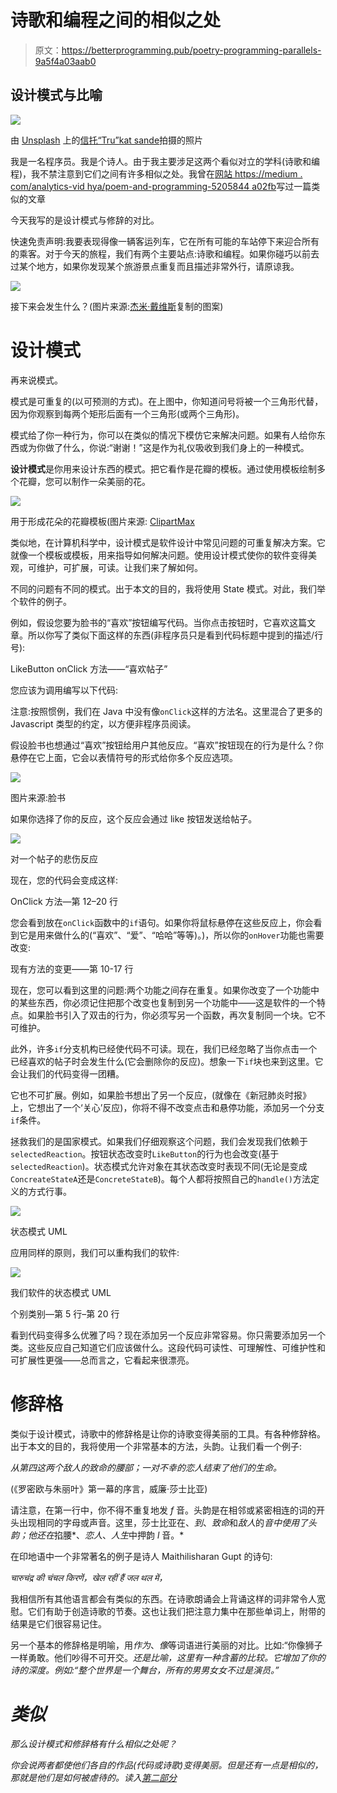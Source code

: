# 诗歌和编程之间的相似之处

> 原文：<https://betterprogramming.pub/poetry-programming-parallels-9a5f4a03aab0>

## 设计模式与比喻

![](img/e2646a61f51cc2618f62779447b0507a.png)

由 [Unsplash](https://unsplash.com/s/photos/poetry?utm_source=unsplash&utm_medium=referral&utm_content=creditCopyText) 上的[信托“Tru”kat sande](https://unsplash.com/@iamtru?utm_source=unsplash&utm_medium=referral&utm_content=creditCopyText)拍摄的照片

我是一名程序员。我是个诗人。由于我主要涉足这两个看似对立的学科(诗歌和编程)，我不禁注意到它们之间有许多相似之处。我曾在[网站 https://medium . com/analytics-vid hya/poem-and-programming-5205844 a02fb](https://medium.com/analytics-vidhya/poetry-and-programming-5205844a02fb)写过一篇类似的文章

今天我写的是设计模式与修辞的对比。

快速免责声明:我要表现得像一辆客运列车，它在所有可能的车站停下来迎合所有的乘客。对于今天的旅程，我们有两个主要站点:诗歌和编程。如果你碰巧以前去过某个地方，如果你发现某个旅游景点重复而且描述非常外行，请原谅我。

![](img/e7c506b999d8d089a6a9c4bf89332435.png)

接下来会发生什么？(图片来源:[杰米·戴维斯](https://www.tes.com/lessons/HwWOHvwen2Mg0A/copy-of-patterns)复制的图案)

# 设计模式

再来说模式。

模式是可重复的(以可预测的方式)。在上图中，你知道问号将被一个三角形代替，因为你观察到每两个矩形后面有一个三角形(或两个三角形)。

模式给了你一种行为，你可以在类似的情况下模仿它来解决问题。如果有人给你东西或为你做了什么，你说:“谢谢！”这是作为礼仪吸收到我们身上的一种模式。

**设计模式**是你用来设计东西的模式。把它看作是花瓣的模板。通过使用模板绘制多个花瓣，您可以制作一朵美丽的花。

![](img/6fc8e249286869c8d2f1d7a59c22159c.png)

用于形成花朵的花瓣模板(图片来源: [ClipartMax](https://www.clipartmax.com/)

类似地，在计算机科学中，设计模式是软件设计中常见问题的可重复解决方案。它就像一个模板或模板，用来指导如何解决问题。使用设计模式使你的软件变得美观，可维护，可扩展，可读。让我们来了解如何。

不同的问题有不同的模式。出于本文的目的，我将使用 State 模式。对此，我们举个软件的例子。

例如，假设您要为脸书的“喜欢”按钮编写代码。当你点击按钮时，它喜欢这篇文章。所以你写了类似下面这样的东西(非程序员只是看到代码标题中提到的描述/行号):

LikeButton onClick 方法——“喜欢帖子”

您应该为调用编写以下代码:

注意:按照惯例，我们在 Java 中没有像`onClick`这样的方法名。这里混合了更多的 Javascript 类型的约定，以方便非程序员阅读。

假设脸书也想通过“喜欢”按钮给用户其他反应。“喜欢”按钮现在的行为是什么？你悬停在它上面，它会以表情符号的形式给你多个反应选项。

![](img/ec52e428f7e694fecc80e2268421c345.png)

图片来源:脸书

如果你选择了你的反应，这个反应会通过 like 按钮发送给帖子。

![](img/3180052c4cfa82a8c94003760ad70d97.png)

对一个帖子的悲伤反应

现在，您的代码会变成这样:

OnClick 方法—第 12–20 行

您会看到放在`onClick`函数中的`if`语句。如果你将鼠标悬停在这些反应上，你会看到它是用来做什么的(“喜欢”、“爱”、“哈哈”等等)。)，所以你的`onHover`功能也需要改变:

现有方法的变更——第 10-17 行

现在，您可以看到这里的问题:两个功能之间存在重复。如果你改变了一个功能中的某些东西，你必须记住把那个改变也复制到另一个功能中——这是软件的一个特点。如果脸书引入了双击的行为，你必须写另一个函数，再次复制同一个块。它不可维护。

此外，许多`if`分支机构已经使代码不可读。现在，我们已经忽略了当你点击一个已经喜欢的帖子时会发生什么(它会删除你的反应)。想象一下`if`块也来到这里。它会让我们的代码变得一团糟。

它也不可扩展。例如，如果脸书想出了另一个反应，(就像在《新冠肺炎时报》上，它想出了一个‘关心’反应)，你将不得不改变点击和悬停功能，添加另一个分支`if`条件。

拯救我们的是国家模式。如果我们仔细观察这个问题，我们会发现我们依赖于`selectedReaction`。按钮状态改变时`LikeButton`的行为也会改变(基于`selectedReaction`)。状态模式允许对象在其状态改变时表现不同(无论是变成`ConcreateStateA`还是`ConcreteStateB`)。每个人都将按照自己的`handle()`方法定义的方式行事。

![](img/e93f3f8c2573ebe71e97c35554de5ab5.png)

状态模式 UML

应用同样的原则，我们可以重构我们的软件:

![](img/ab3b0890f463a2968e4754a3119ab146.png)

我们软件的状态模式 UML

个别类别—第 5 行–第 20 行

看到代码变得多么优雅了吗？现在添加另一个反应非常容易。你只需要添加另一个类。这些反应自己知道它们应该做什么。这段代码可读性、可理解性、可维护性和可扩展性更强——总而言之，它看起来很漂亮。

# 修辞格

类似于设计模式，诗歌中的修辞格是让你的诗歌变得美丽的工具。有各种修辞格。出于本文的目的，我将使用一个非常基本的方法，头韵。让我们看一个例子:

*从第四这两个敌人的致命的腰部；一对不幸的恋人结束了他们的生命。*

(《罗密欧与朱丽叶》第一幕的序言，威廉·莎士比亚)

请注意，在第一行中，你不得不重复地发 *f* 音。头韵是在相邻或紧密相连的词的开头出现相同的字母或声音。这里，莎士比亚在、*到*、*致命*和*敌人*的*音中使用了头韵；他还在*掐腰*、*恋人*、*人生*中押韵 *l* 音。*

在印地语中一个非常著名的例子是诗人 Maithilisharan Gupt 的诗句:

*चारुचंद्र की चंचल किरणें，खेल रहीं हैं जल थल में，*

我相信所有其他语言都会有类似的东西。在诗歌朗诵会上背诵这样的词非常令人宽慰。它们有助于创造诗歌的节奏。这也让我们把注意力集中在那些单词上，附带的结果是它们很容易记住。

另一个基本的修辞格是明喻，用*作为*、*像*等词语进行美丽的对比。比如:“你像狮子一样勇敢。他们吵得不可开交。*还是比喻，这里有一种含蓄的比较。它增加了你的诗的深度。例如:“整个世界是一个舞台，所有的男男女女不过是演员。”*

# *类似*

*那么设计模式和修辞格有什么相似之处呢？*

*你会说两者都使他们各自的作品(代码或诗歌)变得美丽。但是还有一点是相似的，那就是他们是如何被虐待的。读入[第二部分](https://medium.com/swlh/poetry-programming-parallels-74d09d4b5f57)*